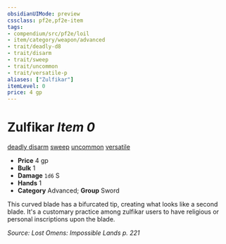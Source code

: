 ```yaml
---
obsidianUIMode: preview
cssclass: pf2e,pf2e-item
tags:
- compendium/src/pf2e/loil
- item/category/weapon/advanced
- trait/deadly-d8
- trait/disarm
- trait/sweep
- trait/uncommon
- trait/versatile-p
aliases: ["Zulfikar"]
itemLevel: 0
price: 4 gp
---
```

# Zulfikar *Item 0*  
[deadly <d8>](../../../rules/traits/deadly.md)  [disarm](../../../rules/traits/disarm.md)  [sweep](../../../rules/traits/sweep.md)  [uncommon](../../../rules/traits/uncommon.md)  [versatile <P>](../../../rules/traits/versatile.md)  

- **Price** 4 gp
- **Bulk** 1
- **Damage** `1d6` S
- **Hands** 1
- **Category** Advanced; **Group** Sword 

This curved blade has a bifurcated tip, creating what looks like a second blade. It's a customary practice among zulfikar users to have religious or personal inscriptions upon the blade.

*Source: Lost Omens: Impossible Lands p. 221*